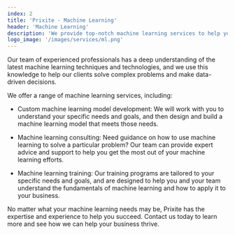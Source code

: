 ```yaml
---
index: 2
title: 'Prixite - Machine Learning'
header: 'Machine Learning'
description: 'We provide top-notch machine learning services to help your business stay ahead of the curve.'
logo_image: '/images/services/ml.png'
---
```


Our team of experienced professionals has a deep understanding of the latest machine learning techniques and technologies, and we use this knowledge to help our clients solve complex problems and make data-driven decisions.

We offer a range of machine learning services, including:

- Custom machine learning model development: We will work with you to understand your specific needs and goals, and then design and build a machine learning model that meets those needs.

- Machine learning consulting: Need guidance on how to use machine learning to solve a particular problem? Our team can provide expert advice and support to help you get the most out of your machine learning efforts.

- Machine learning training: Our training programs are tailored to your specific needs and goals, and are designed to help you and your team understand the fundamentals of machine learning and how to apply it to your business.

No matter what your machine learning needs may be, Prixite has the expertise and experience to help you succeed. Contact us today to learn more and see how we can help your business thrive.
